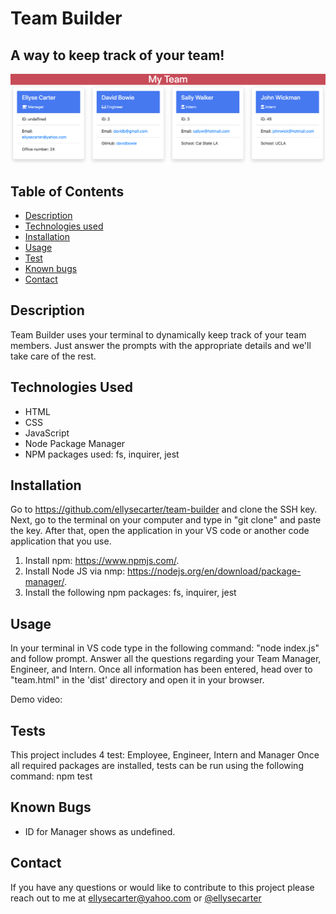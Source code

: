 # Team Builder

## A way to keep track of your team!


![screenshot](assets/images/screenshot2.png)
  

## Table of Contents 

* [Description](#description)
* [Technologies used](#technologies-used)
* [Installation](#installation)
* [Usage](#usage)
* [Test](#tests)
* [Known bugs](#known-bugs)
* [Contact](#contact)

## Description 

Team Builder uses your terminal to dynamically keep track of your team members. Just answer the prompts with the appropriate details and we'll take care of the rest.

## Technologies Used
* HTML
* CSS
* JavaScript
* Node Package Manager
* NPM packages used: fs, inquirer, jest

## Installation 

Go to https://github.com/ellysecarter/team-builder and clone the SSH key. Next, go to the terminal on your computer and type in "git clone" and paste the key. After that, open the application in your VS code or another code application that you use. 

1) Install npm: https://www.npmjs.com/. 
2) Install Node JS via nmp: https://nodejs.org/en/download/package-manager/. 
3) Install the following npm packages: fs, inquirer, jest

## Usage 

In your terminal in VS code type in the following command: "node index.js" and follow prompt. Answer all the questions regarding your Team Manager, Engineer, and Intern. Once all information has been entered, head over to "team.html" in the 'dist' directory and open it in your browser.

Demo video: 


## Tests 

This project includes 4 test: Employee, Engineer, Intern and Manager
Once all required packages are installed, tests can be run using the following command: npm test

## Known Bugs
* ID for Manager shows as undefined.

## Contact 

If you have any questions or would like to contribute to this project please reach out to me at ellysecarter@yahoo.com or [@ellysecarter](https://github.com/ellysecarter)



